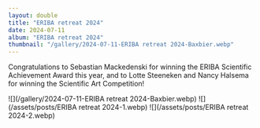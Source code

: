 ```yaml
---
layout: double
title: "ERIBA retreat 2024"
date: 2024-07-11
album: "ERIBA retreat 2024"
thumbnail: "/gallery/2024-07-11-ERIBA retreat 2024-Baxbier.webp"
---
```


 Congratulations to Sebastian Mackedenski for winning the ERIBA Scientific Achievement Award this year, and to Lotte Steeneken and Nancy Halsema for winning the Scientific Art Competition!
 
![](/gallery/2024-07-11-ERIBA retreat 2024-Baxbier.webp)
![](/assets/posts/ERIBA retreat 2024-1.webp)
![](/assets/posts/ERIBA retreat 2024-2.webp)

